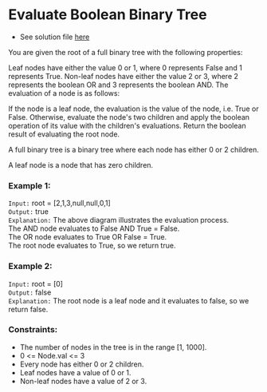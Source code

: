 # Evaluate Boolean Binary Tree

- See solution file [here](./solution.cpp)

You are given the root of a full binary tree with the following properties:

Leaf nodes have either the value 0 or 1, where 0 represents False and 1 represents True.
Non-leaf nodes have either the value 2 or 3, where 2 represents the boolean OR and 3 represents the boolean AND.
The evaluation of a node is as follows:

If the node is a leaf node, the evaluation is the value of the node, i.e. True or False.
Otherwise, evaluate the node's two children and apply the boolean operation of its value with the children's evaluations.
Return the boolean result of evaluating the root node.

A full binary tree is a binary tree where each node has either 0 or 2 children.

A leaf node is a node that has zero children.

### Example 1:

`Input:` root = [2,1,3,null,null,0,1]  
`Output:` true  
`Explanation:` The above diagram illustrates the evaluation process.  
The AND node evaluates to False AND True = False.  
The OR node evaluates to True OR False = True.  
The root node evaluates to True, so we return true.  

### Example 2:

`Input:` root = [0]  
`Output:` false  
`Explanation:` The root node is a leaf node and it evaluates to false, so we return false.  
 
### Constraints:

- The number of nodes in the tree is in the range [1, 1000].
- 0 <= Node.val <= 3
- Every node has either 0 or 2 children.
- Leaf nodes have a value of 0 or 1.
- Non-leaf nodes have a value of 2 or 3.